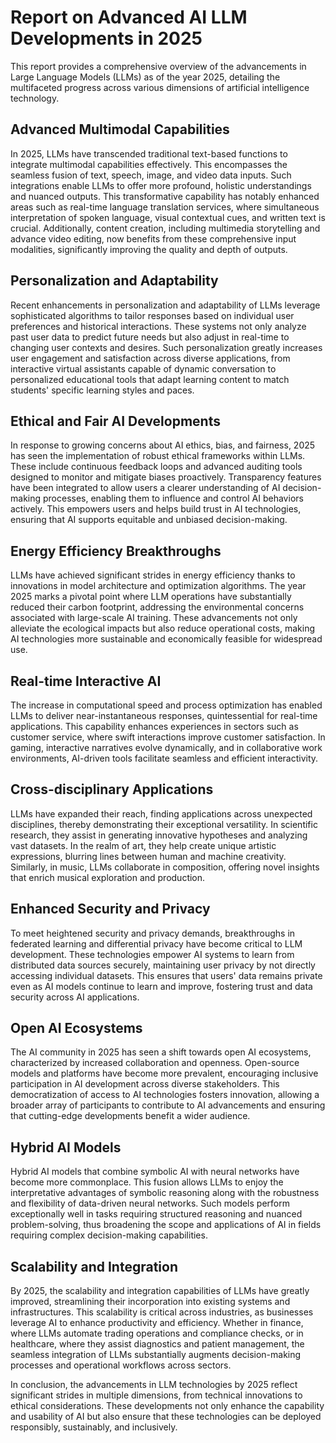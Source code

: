 # Report on Advanced AI LLM Developments in 2025

This report provides a comprehensive overview of the advancements in Large Language Models (LLMs) as of the year 2025, detailing the multifaceted progress across various dimensions of artificial intelligence technology.

## Advanced Multimodal Capabilities

In 2025, LLMs have transcended traditional text-based functions to integrate multimodal capabilities effectively. This encompasses the seamless fusion of text, speech, image, and video data inputs. Such integrations enable LLMs to offer more profound, holistic understandings and nuanced outputs. This transformative capability has notably enhanced areas such as real-time language translation services, where simultaneous interpretation of spoken language, visual contextual cues, and written text is crucial. Additionally, content creation, including multimedia storytelling and advance video editing, now benefits from these comprehensive input modalities, significantly improving the quality and depth of outputs.

## Personalization and Adaptability

Recent enhancements in personalization and adaptability of LLMs leverage sophisticated algorithms to tailor responses based on individual user preferences and historical interactions. These systems not only analyze past user data to predict future needs but also adjust in real-time to changing user contexts and desires. Such personalization greatly increases user engagement and satisfaction across diverse applications, from interactive virtual assistants capable of dynamic conversation to personalized educational tools that adapt learning content to match students' specific learning styles and paces.

## Ethical and Fair AI Developments

In response to growing concerns about AI ethics, bias, and fairness, 2025 has seen the implementation of robust ethical frameworks within LLMs. These include continuous feedback loops and advanced auditing tools designed to monitor and mitigate biases proactively. Transparency features have been integrated to allow users a clearer understanding of AI decision-making processes, enabling them to influence and control AI behaviors actively. This empowers users and helps build trust in AI technologies, ensuring that AI supports equitable and unbiased decision-making.

## Energy Efficiency Breakthroughs

LLMs have achieved significant strides in energy efficiency thanks to innovations in model architecture and optimization algorithms. The year 2025 marks a pivotal point where LLM operations have substantially reduced their carbon footprint, addressing the environmental concerns associated with large-scale AI training. These advancements not only alleviate the ecological impacts but also reduce operational costs, making AI technologies more sustainable and economically feasible for widespread use.

## Real-time Interactive AI

The increase in computational speed and process optimization has enabled LLMs to deliver near-instantaneous responses, quintessential for real-time applications. This capability enhances experiences in sectors such as customer service, where swift interactions improve customer satisfaction. In gaming, interactive narratives evolve dynamically, and in collaborative work environments, AI-driven tools facilitate seamless and efficient interactivity.

## Cross-disciplinary Applications

LLMs have expanded their reach, finding applications across unexpected disciplines, thereby demonstrating their exceptional versatility. In scientific research, they assist in generating innovative hypotheses and analyzing vast datasets. In the realm of art, they help create unique artistic expressions, blurring lines between human and machine creativity. Similarly, in music, LLMs collaborate in composition, offering novel insights that enrich musical exploration and production.

## Enhanced Security and Privacy

To meet heightened security and privacy demands, breakthroughs in federated learning and differential privacy have become critical to LLM development. These technologies empower AI systems to learn from distributed data sources securely, maintaining user privacy by not directly accessing individual datasets. This ensures that users' data remains private even as AI models continue to learn and improve, fostering trust and data security across AI applications.

## Open AI Ecosystems

The AI community in 2025 has seen a shift towards open AI ecosystems, characterized by increased collaboration and openness. Open-source models and platforms have become more prevalent, encouraging inclusive participation in AI development across diverse stakeholders. This democratization of access to AI technologies fosters innovation, allowing a broader array of participants to contribute to AI advancements and ensuring that cutting-edge developments benefit a wider audience.

## Hybrid AI Models

Hybrid AI models that combine symbolic AI with neural networks have become more commonplace. This fusion allows LLMs to enjoy the interpretative advantages of symbolic reasoning along with the robustness and flexibility of data-driven neural networks. Such models perform exceptionally well in tasks requiring structured reasoning and nuanced problem-solving, thus broadening the scope and applications of AI in fields requiring complex decision-making capabilities.

## Scalability and Integration

By 2025, the scalability and integration capabilities of LLMs have greatly improved, streamlining their incorporation into existing systems and infrastructures. This scalability is critical across industries, as businesses leverage AI to enhance productivity and efficiency. Whether in finance, where LLMs automate trading operations and compliance checks, or in healthcare, where they assist diagnostics and patient management, the seamless integration of LLMs substantially augments decision-making processes and operational workflows across sectors. 

In conclusion, the advancements in LLM technologies by 2025 reflect significant strides in multiple dimensions, from technical innovations to ethical considerations. These developments not only enhance the capability and usability of AI but also ensure that these technologies can be deployed responsibly, sustainably, and inclusively.